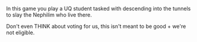 In this game you play a UQ student tasked with descending into the tunnels
to slay the Nephilim who live there.

Don't even THINK about voting for us, this isn't meant to be good + we're not
eligible.